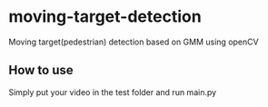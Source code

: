 # moving-target-detection
Moving target(pedestrian) detection based on GMM using openCV
## How to use
Simply put your video in the test folder and run main.py
